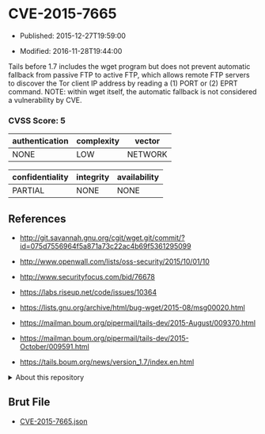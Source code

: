 # CVE-2015-7665

- Published: 2015-12-27T19:59:00

- Modified: 2016-11-28T19:44:00

Tails before 1.7 includes the wget program but does not prevent automatic fallback from passive FTP to active FTP, which allows remote FTP servers to discover the Tor client IP address by reading a (1) PORT or (2) EPRT command.  NOTE: within wget itself, the automatic fallback is not considered a vulnerability by CVE.

### CVSS Score: **5**

| authentication | complexity | vector |
| --- | --- | --- |
| NONE | LOW | NETWORK |

| confidentiality | integrity | availability |
| --- | --- | --- |
| PARTIAL | NONE | NONE |

## References

* http://git.savannah.gnu.org/cgit/wget.git/commit/?id=075d7556964f5a871a73c22ac4b69f5361295099

* http://www.openwall.com/lists/oss-security/2015/10/01/10

* http://www.securityfocus.com/bid/76678

* https://labs.riseup.net/code/issues/10364

* https://lists.gnu.org/archive/html/bug-wget/2015-08/msg00020.html

* https://mailman.boum.org/pipermail/tails-dev/2015-August/009370.html

* https://mailman.boum.org/pipermail/tails-dev/2015-October/009591.html

* https://tails.boum.org/news/version_1.7/index.en.html

<details>
<summary>About this repository</summary> 

  This repository is part of the project [Live Hack CVE](https://github.com/Live-Hack-CVE). Main website can be found [www.live-hack.org](https://www.live-hack.org) 
  
  Made by [Sn0wAlice](https://github.com/Sn0wAlice) for the people that care about security and need to have a feed of the latest CVEs. Hope you enjoy it, don't forget to star the repo and follow me on [Twitter](https://twitter.com/Sn0wAlice) and [Github](https://github.com/Sn0wAlice). And that is my [personnal website](https://www.alice-snow.me/)

  - [Home Page](https://github.com/Live-Hack-CVE)
  - [Framework](https://github.com/Live-Hack-CVE/cve-framework)
  - [CVE database](https://github.com/Live-Hack-CVE/full_database)
  - [Changelog](https://github.com/Live-Hack-CVE/Changelog)
</details>

## Brut File

* [CVE-2015-7665.json](https://raw.githubusercontent.com/Live-Hack-CVE/full_database/main/cves/2015/CVE-2015-7665.json)

